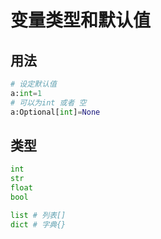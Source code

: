 # 变量类型和默认值

## 用法
```python
# 设定默认值
a:int=1
# 可以为int 或者 空
a:Optional[int]=None
```

## 类型

```python
int
str
float
bool

list # 列表[]
dict # 字典{}
```